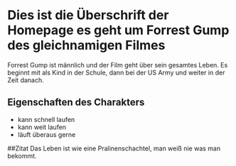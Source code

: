 # Dies ist die Überschrift der Homepage es geht um Forrest Gump des gleichnamigen Filmes
Forrest Gump ist männlich und der Film geht über sein gesamtes Leben. Es beginnt mit als Kind in der Schule, dann bei der US Army und weiter in der Zeit danach.
## Eigenschaften des Charakters
* kann schnell laufen
* kann weit laufen
* läuft überaus gerne


##Zitat
Das Leben ist wie eine Pralinenschachtel, man weiß nie was man bekommt.
